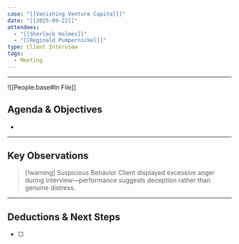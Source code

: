 ```yaml
---
case: "[[Vanishing Venture Capital]]"
date: "[[2025-09-22]]"
attendees:
  - "[[Sherlock Holmes]]"
  - "[[Reginald Pumpernickel]]"
type: Client Interview
tags:
  - Meeting
---
```

---
![[People.base#In File]]
## Agenda & Objectives

- 
---
## Key Observations

> [!warning] Suspicious Behavior
> Client displayed excessive anger during interview—performance suggests deception rather than genuine distress.

--- 
## Deductions & Next Steps
- [ ]


